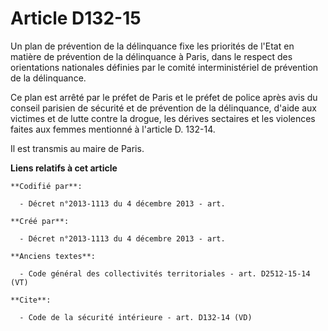 # Article D132-15

Un plan de prévention de la délinquance fixe les priorités de l'Etat en matière de prévention de la délinquance à Paris, dans
le respect des orientations nationales définies par le comité interministériel de prévention de la délinquance. 

Ce plan est arrêté par le préfet de Paris et le préfet de police après avis du conseil parisien de sécurité et de prévention
de la délinquance, d'aide aux victimes et de lutte contre la drogue, les dérives sectaires et les violences faites aux femmes
mentionné à l'article D. 132-14. 

Il est transmis au maire de Paris.

**Liens relatifs à cet article**

	**Codifié par**:

	  - Décret n°2013-1113 du 4 décembre 2013 - art.

	**Créé par**:

	  - Décret n°2013-1113 du 4 décembre 2013 - art.

	**Anciens textes**:

	  - Code général des collectivités territoriales - art. D2512-15-14 (VT)

	**Cite**:

	  - Code de la sécurité intérieure - art. D132-14 (VD)
